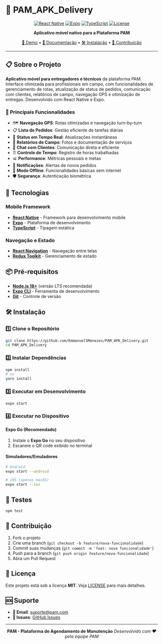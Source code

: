 # 📱 PAM_APK_Delivery

<div align="center">

[![React Native](https://img.shields.io/badge/React%20Native-0.72-61DAFB?style=for-the-badge&logo=react)](https://reactnative.dev/)
[![Expo](https://img.shields.io/badge/Expo-49.0-000020?style=for-the-badge&logo=expo)](https://expo.dev/)
[![TypeScript](https://img.shields.io/badge/TypeScript-5.0-3178C6?style=for-the-badge&logo=typescript)](https://www.typescriptlang.org/)
[![License](https://img.shields.io/badge/License-MIT-green.svg?style=for-the-badge)](LICENSE)

**Aplicativo móvel nativo para a Plataforma PAM**

[🚀 Demo](#demo) • [📖 Documentação](#documentacao) • [🛠️ Instalação](#instalacao) • [🤝 Contribuição](#contribuicao)

</div>

---

## 📋 Sobre o Projeto

**Aplicativo móvel para entregadores e técnicos** da plataforma PAM. Interface otimizada para profissionais em campo, com funcionalidades de gerenciamento de rotas, atualização de status de pedidos, comunicação com clientes, relatórios de campo, navegação GPS e otimização de entregas. Desenvolvido com React Native e Expo.

### 🎯 Principais Funcionalidades

- 🗺️ **Navegação GPS**: Rotas otimizadas e navegação turn-by-turn
- 📋 **Lista de Pedidos**: Gestão eficiente de tarefas diárias
- 🔄 **Status em Tempo Real**: Atualizações instantâneas
- 📸 **Relatórios de Campo**: Fotos e documentação de serviços
- 💬 **Chat com Clientes**: Comunicação direta e eficiente
- ⏰ **Controle de Tempo**: Registro de horas trabalhadas
- 📊 **Performance**: Métricas pessoais e metas
- 🔔 **Notificações**: Alertas de novos pedidos
- 📱 **Modo Offline**: Funcionalidades básicas sem internet
- 🛡️ **Segurança**: Autenticação biométrica

## 🚀 Tecnologias

### Mobile Framework
- **[React Native](https://reactnative.dev/)** - Framework para desenvolvimento mobile
- **[Expo](https://expo.dev/)** - Plataforma de desenvolvimento
- **[TypeScript](https://www.typescriptlang.org/)** - Tipagem estática

### Navegação e Estado
- **[React Navigation](https://reactnavigation.org/)** - Navegação entre telas
- **[Redux Toolkit](https://redux-toolkit.js.org/)** - Gerenciamento de estado

## 📦 Pré-requisitos

- **[Node.js 18+](https://nodejs.org/)** (versão LTS recomendada)
- **[Expo CLI](https://docs.expo.dev/get-started/installation/)** - Ferramenta de desenvolvimento
- **[Git](https://git-scm.com/)** - Controle de versão

## 🛠️ Instalação

### 1️⃣ Clone o Repositório

```bash
git clone https://github.com/EmmanuelSMenezes/PAM_APK_Delivery.git
cd PAM_APK_Delivery
```

### 2️⃣ Instalar Dependências

```bash
npm install
# ou
yarn install
```

### 3️⃣ Executar em Desenvolvimento

```bash
expo start
```

### 4️⃣ Executar no Dispositivo

#### Expo Go (Recomendado)
1. Instale o **Expo Go** no seu dispositivo
2. Escaneie o QR code exibido no terminal

#### Simuladores/Emuladores
```bash
# Android
expo start --android

# iOS (apenas macOS)
expo start --ios
```

## 🧪 Testes

```bash
npm test
```

## 🤝 Contribuição

1. Fork o projeto
2. Crie uma branch (`git checkout -b feature/nova-funcionalidade`)
3. Commit suas mudanças (`git commit -m 'feat: nova funcionalidade'`)
4. Push para a branch (`git push origin feature/nova-funcionalidade`)
5. Abra um Pull Request

## 📄 Licença

Este projeto está sob a licença **MIT**. Veja [LICENSE](LICENSE) para mais detalhes.

## 🆘 Suporte

- **📧 Email**: suporte@pam.com
- **🐛 Issues**: [GitHub Issues](https://github.com/EmmanuelSMenezes/PAM_APK_Delivery/issues)

---

<div align="center">

**PAM - Plataforma de Agendamento de Manutenção**
*Desenvolvido com ❤️ pela equipe PAM*

</div>
